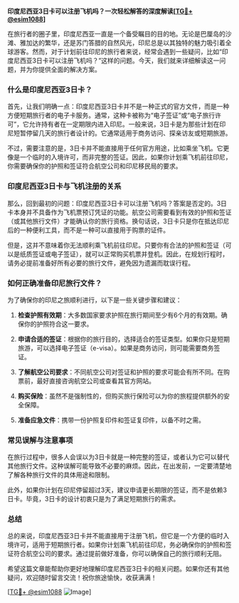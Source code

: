 **印度尼西亚3日卡可以注册飞机吗？一次轻松解答的深度解读[[TG💪+ @esim1088](https://t.me/s/esim1088)]**

在旅行者的圈子里，印度尼西亚一直是一个备受瞩目的目的地。无论是巴厘岛的沙滩、雅加达的繁华，还是苏门答腊的自然风光，印尼总是以其独特的魅力吸引着全球游客。然而，对于计划前往印尼的旅行者来说，经常会遇到一些疑问，比如“印度尼西亚3日卡可以注册飞机吗？”这样的问题。今天，我们就来详细解读这一问题，并为你提供全面的解决方案。

### 什么是印度尼西亚3日卡？

首先，让我们明确一点：印度尼西亚3日卡并不是一种正式的官方文件，而是一种方便短期旅行者的电子卡服务。通常，这种卡被称为“电子签证”或“电子旅行许可”，它允许持有者在一定期限内进入印尼。一般来说，3日卡是为那些计划在印尼短暂停留几天的旅行者设计的。它通常适用于商务访问、探亲访友或短期旅游。

不过，需要注意的是，3日卡并不能直接用于任何官方用途，比如乘坐飞机。它更像是一个临时的入境许可，而非完整的签证。因此，如果你计划乘飞机前往印尼，你需要确保你的护照和签证符合航空公司和印尼移民局的要求。

### 印度尼西亚3日卡与飞机注册的关系

那么，回到最初的问题：印度尼西亚3日卡可以注册飞机吗？答案是否定的。3日卡本身并不具备作为飞机票预订凭证的功能。航空公司需要看到有效的护照和签证（或其他旅行文件）才能确认你的旅行资格。换句话说，3日卡只是你在抵达印尼后的一种便利工具，而不是一种可以直接用于购票的证件。

但是，这并不意味着你无法顺利乘飞机前往印尼。只要你有合法的护照和签证（可以是纸质签证或电子签证），就可以正常购买机票并登机。因此，在规划行程时，请务必提前准备好所有必要的旅行文件，避免因为遗漏而耽误行程。

### 如何正确准备印尼旅行文件？

为了确保你的印尼之旅顺利进行，以下是一些关键步骤和建议：

1. **检查护照有效期**：大多数国家要求护照在旅行期间至少有6个月的有效期。确保你的护照符合这一要求。
   
2. **申请合适的签证**：根据你的旅行目的，选择适合的签证类型。如果你只是短期旅游，可以选择电子签证（e-visa）。如果是商务访问，则可能需要商务签证。

3. **了解航空公司要求**：不同航空公司对签证和护照的要求可能会有所不同。在购票前，最好直接咨询航空公司或查看其官方网站。

4. **购买保险**：虽然不是强制性的，但购买旅行保险可以为你的旅程提供额外的安全保障。

5. **准备应急文件**：携带一份护照复印件和签证复印件，以备不时之需。

### 常见误解与注意事项

在旅行过程中，很多人会误以为3日卡就是一种完整的签证，或者认为它可以替代其他旅行文件。这种误解可能导致不必要的麻烦。因此，在出发前，一定要清楚地了解各种旅行文件的具体用途和限制。

此外，如果你计划在印尼停留超过3天，建议申请更长期限的签证，而不是依赖3日卡。毕竟，3日卡的设计初衷只是为了满足短期旅行的需求。

### 总结

总的来说，印度尼西亚3日卡并不能直接用于注册飞机，但它是一个方便的临时入境许可，适用于短期旅行者。如果你计划乘飞机前往印尼，务必确保你的护照和签证符合航空公司的要求。通过提前做好准备，你可以确保自己的旅行顺利无阻。

希望这篇文章能帮助你更好地理解印度尼西亚3日卡的相关问题。如果你还有其他疑问，欢迎随时留言交流！祝你旅途愉快，收获满满！

[[TG💪+ @esim1088](https://t.me/s/esim1088) ![Image](https://i.postimg.cc/4NQfJmqS/Snipaste-2025-05-13-00-14-12.png)]